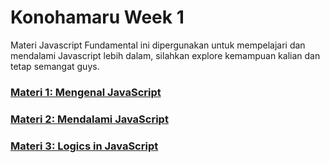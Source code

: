 # Konohamaru Week 1

Materi Javascript Fundamental ini dipergunakan untuk mempelajari dan mendalami Javascript lebih dalam, silahkan explore kemampuan kalian dan tetap semangat guys.

### [Materi 1: Mengenal JavaScript](./day1.md)
### [Materi 2: Mendalami JavaScript](./day2.md)
### [Materi 3: Logics in JavaScript](./day3.md)
